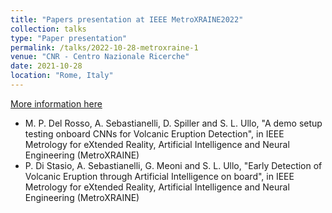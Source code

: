 ```yaml
---
title: "Papers presentation at IEEE MetroXRAINE2022"
collection: talks
type: "Paper presentation"
permalink: /talks/2022-10-28-metroxraine-1
venue: "CNR - Centro Nazionale Ricerche"
date: 2021-10-28
location: "Rome, Italy"
---
```


[More information here](https://metroxraine.org/)

- M. P. Del Rosso, A. Sebastianelli, D. Spiller and S. L. Ullo, "A demo setup testing onboard CNNs for Volcanic Eruption  Detection", in IEEE Metrology for eXtended Reality, Artificial Intelligence and Neural Engineering (MetroXRAINE)
- P. Di Stasio, A. Sebastianelli, G. Meoni and S. L. Ullo, "Early Detection of Volcanic Eruption through Artificial Intelligence on board", in IEEE Metrology for eXtended Reality, Artificial Intelligence and Neural Engineering (MetroXRAINE)
